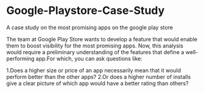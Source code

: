 # Google-Playstore-Case-Study
A case study on the most promising apps on the google play store

The team at Google Play Store wants to develop a feature that would enable them to boost visibility for the most promising apps. Now, this analysis would require a preliminary understanding of the features that define a well-performing app.For which, you can ask questions like:

1.Does a higher size or price of an app necessarily mean that it would perform better than the other apps? 
2.Or does a higher number of installs give a clear picture of which app would have a better rating than others?


